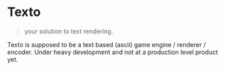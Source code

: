 # Texto
 > your solution to text rendering.

Texto is supposed to be a text based (ascii) game engine / renderer / encoder. 
Under heavy development and not at a production level product yet.
 
